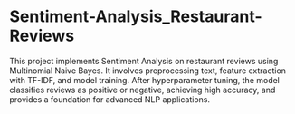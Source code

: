 # Sentiment-Analysis_Restaurant-Reviews
This project implements Sentiment Analysis on restaurant reviews using Multinomial Naive Bayes. It involves preprocessing text, feature extraction with TF-IDF, and model training. After hyperparameter tuning, the model classifies reviews as positive or negative, achieving high accuracy, and provides a foundation for advanced NLP applications.
